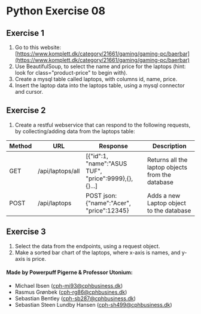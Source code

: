 # Python Exercise 08

## Exercise 1
1. Go to this website: [https://www.komplett.dk/category/21661/gaming/gaming-pc/baerbar](https://www.komplett.dk/category/21661/gaming/gaming-pc/baerbar)
2. Use BeautifulSoup, to select the name and price for the laptops (hint: look for class="product-price" to begin with).
3. Create a mysql table called laptops, with columns id, name, price.
4. Insert the laptop data into the laptops table, using a mysql connector and cursor.

## Exercise 2
1. Create a restful webservice that can respond to the following requests, by collecting/adding data from the laptops table:

| Method | URL              | Response                                             | Description                                     |
|--------|------------------|------------------------------------------------------|-------------------------------------------------|
| GET    | /api/laptops/all | [{"id":1, "name":"ASUS TUF", "price":9999},{},{}...] | Returns all the laptop objects from the database|
| POST   | /api/laptops     | POST json: {"name":"Acer", "price":12345}            | Adds a new Laptop object to the database        |

## Exercise 3
1. Select the data from the endpoints, using a request object.
2. Make a sorted bar chart of the laptops, where x-axis is names, and y-axis is price.



#### Made by Powerpuff Pigerne & Professor Utonium:
- Michael Ibsen (cph-mi93@cphbusiness.dk)
- Rasmus Grønbek (cph-rg86@cphbusines.dk)
- Sebastian Bentley (cph-sb287@cphbusiness.dk)
- Sebastian Steen Lundby Hansen (cph-sh499@cphbusiness.dk)

